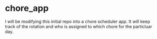# chore_app
I will be modifying this initial repo into a chore scheduler app. It will keep track of the rotation and who is assigned to which chore for the particluar day.
